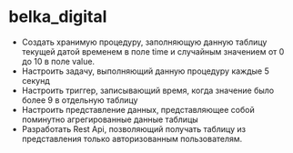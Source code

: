 # belka_digital
- Создать хранимую процедуру, заполняющую данную таблицу текущей датой
временем в поле time и случайным значением от 0 до 10 в поле value.
- Настроить задачу, выполняющий данную процедуру каждые 5 секунд
- Настроить триггер, записывающий время, когда значение было более 9 в отдельную
таблицу
- Настроить представление данных, представляющее собой поминутно агрегированные
данные таблицы
- Разработать Rest Api, позволяющий получать таблицу из представления только
авторизованным пользователям.
